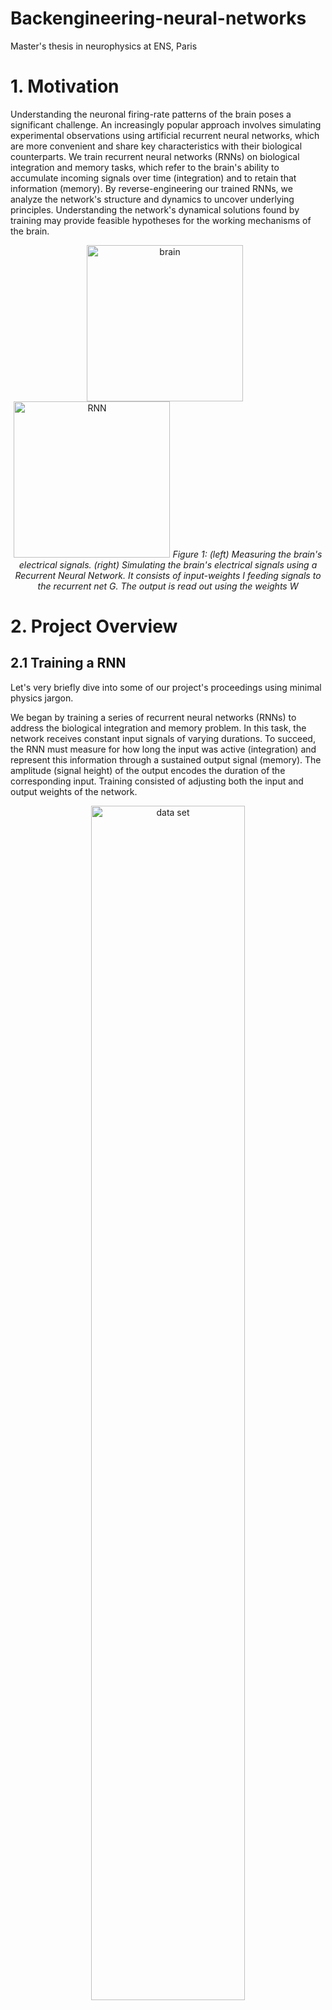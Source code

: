 # Backengineering-neural-networks
Master's thesis in neurophysics at ENS, Paris


# **1. Motivation**


Understanding the neuronal firing-rate patterns of the brain poses a significant challenge. An increasingly popular approach involves simulating experimental observations using artificial recurrent neural networks, which are more convenient and share key characteristics with their biological counterparts. We train recurrent neural networks (RNNs) on biological integration and memory tasks, which refer to the brain's ability to accumulate incoming signals over time (integration) and to retain that information (memory). By reverse-engineering our trained RNNs, we analyze the network's structure and dynamics to uncover underlying principles. Understanding the network's dynamical solutions found by training may provide feasible hypotheses for the working mechanisms of the brain.

<p align="center">
  <img src="https://github.com/user-attachments/assets/45b3f5d8-692c-4bbf-af47-5ac4bb128696" alt="brain" height="250" style="margin-right:10px;">
  <img src="https://github.com/user-attachments/assets/54c92a1e-f4bf-4d6c-9990-5ef206f5dea7" alt="RNN" height="250">
  <em>Figure 1: (left) Measuring the brain's electrical signals. (right) Simulating the brain's electrical signals using a Recurrent Neural Network. It consists of input-weights I feeding signals to the recurrent net G. The output is read out using the weights W</em>
</p>

# **2. Project Overview**


## **2.1 Training a RNN**


Let's very briefly dive into some of our project's proceedings using minimal physics jargon.

We began by training a series of recurrent neural networks (RNNs) to address the biological integration and memory problem. In this task, the network receives constant input signals of varying durations. To succeed, the RNN must measure for how long the input was active (integration) and represent this information through a sustained output signal (memory). The amplitude (signal height) of the output encodes the duration of the corresponding input. Training consisted of adjusting both the input and output weights of the network.

<p align="center">
  <img src="https://github.com/user-attachments/assets/22ca8b96-d2f7-4dbe-af2f-ddc66c82608b" alt="data set" width="70%">
</p>

<p align="center">
  <img src="https://github.com/user-attachments/assets/7ec6c884-6606-47d7-8007-6c99829af0c0" alt="network output" width="70%">
</p>

<p align="center">
  <em>Figure 2: (top) Data-set featuring integration and memory patterns. The figure illustrates input-signals of different durations. The according target-output is a constant signal encoding the according input-duration through its height. (bottom) An RNN's typical output after having been trained on such a data-set.</em>
</p>

## **2.2 Reverse-Engineering and Analysis**

We proceeded by visualising firing-rate trajectories in Principal Component-space (the space, in which the most important parts of the firing rate dynamics can be seen), to obtain valuable insights on how our RNN solves its given problem. We found, that input-signals of different durations lead to parallel firing-rate trajectories (the path the dynamics traces in PC-space), while their separating distances were correlated to the according signal-times. We therefore hypothesized, that integration relied on measuring the denoted distances. On the other hand, we suggested that output-weights were fine-tuned to rule out the remaining firing-rate dynamics, in order to output a plateau.

<p align="center">
  <img src="https://github.com/user-attachments/assets/467b5ae7-b3d3-4a1c-97ce-d3d2beb9503c" 
       alt="trajectories" 
       width="75%">
</p>

<p align="center">
  <em>Figure 3: Three different trajectories r(t) for inputs of durations 50ms (blue and cyan), 150ms (green and olive) and 300ms (red and magenta) in Principal Component Space.  
  (a) Time-frame where the input is turned on. The input-weights I are illustrated using a vector-arrow.  
  (b) Intrinsic phase, where the network processes the input before entering plateau-phase. The latter denotes the time-frame where the network exhibits a plateau-like output to mimic memory behaviour.  
  (c) Entire trajectory. Blue, green and red represent r(t) during the input-dominated and intrinsic phases. Cyan, magenta and olive are used once the curves enter the memory-period or plateau-phase, and are labelled as "memory".</em>
</p>


## **2.3 Conclusion**

Ultimately, we attempted at consolidating our findings. We proposed an analytical solution for how our RNN is able to solve integration- and memory behaviours observed in neuroscience.


<p align="center">
  <img src="https://github.com/user-attachments/assets/0fd80836-9122-48cb-9384-c56797fff4b9" alt="equation1" width="60%">
</p>

<p align="center">
  <img src="https://github.com/user-attachments/assets/5a379490-cd11-4441-87a3-8ca2f309c4ce" alt="equation2" width="60%">
  <em>Figure 4: (top) Basic structure of our propsed equation. (bottom) Determining each component. </em>
</p>
